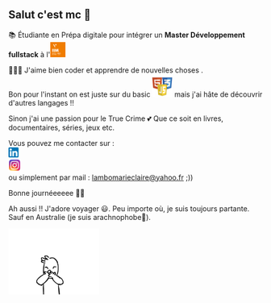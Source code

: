 ## Salut c'est mc 🤗

📚 Étudiante en Prépa digitale pour intégrer un **Master Développement fullstack** à l'<img src="img/footer-iim.png" width=30px>   

👩🏾‍💻 J'aime bien coder et apprendre de nouvelles choses .<br/> 
Bon pour l'instant on est juste sur du basic <img src="img/logos.png" width=40px> mais j'ai hâte de découvrir d'autres langages !!

Sinon j'ai une passion pour le True Crime 💕 Que ce soit en livres, documentaires, séries, jeux etc.

Vous pouvez me contacter sur : <br/>
<a href="https://www.linkedin.com/in/marie-claire-lambo-0838a917b/"><img src="img/174857.png" width=20px></a> <br/>
<a href="https://www.instagram.com/_mtothec/"><img src="img/insta.png" width=25px></a><br/>
ou simplement par mail : <a href="lambomarieclaire@yahoo.fr">lambomarieclaire@yahoo.fr</a> ;))

Bonne journéeeeee 🫶🏾 

Ah aussi !! J'adore voyager 😃. Peu importe où, je suis toujours partante. Sauf en Australie (je suis arachnophobe🥲).

<img src="img/giphy.gif" width=180px>

<!--
**fullmc/fullmc** is a ✨ _special_ ✨ repository because its `README.md` (this file) appears on your GitHub profile.

Here are some ideas to get you started: 

- 🔭 I’m currently working on ...
- 🌱 I’m currently learning ...
- 👯 I’m looking to collaborate on ...
- 🤔 I’m looking for help with ...
- 💬 Ask me about ...
- 📫 How to reach me: ...
- 😄 Pronouns: ...
- ⚡ Fun fact: ...
-->
